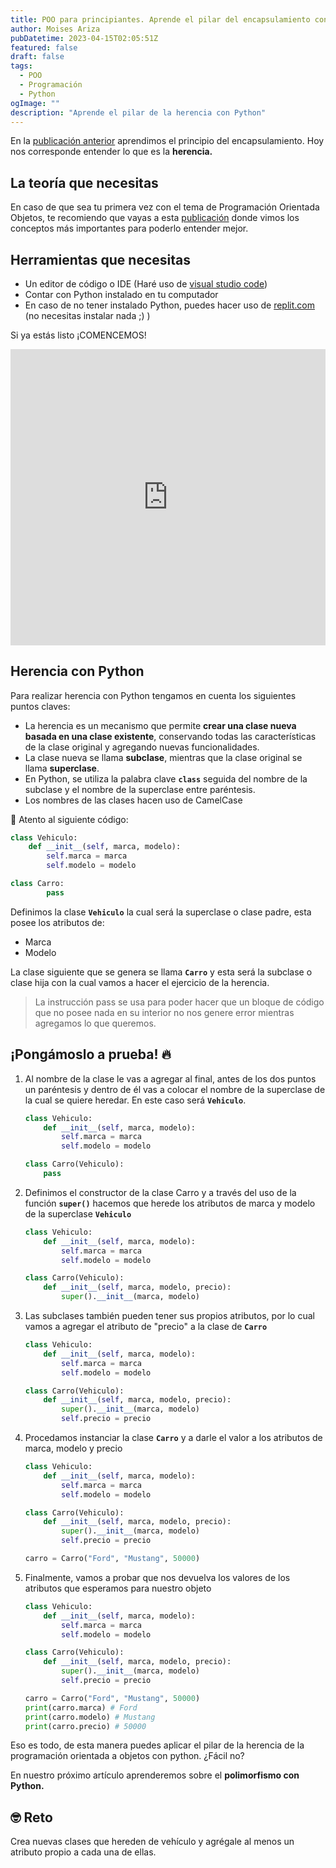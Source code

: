 ```yaml
---
title: POO para principiantes. Aprende el pilar del encapsulamiento con Python
author: Moises Ariza
pubDatetime: 2023-04-15T02:05:51Z
featured: false
draft: false
tags:
  - POO
  - Programación
  - Python
ogImage: ""
description: "Aprende el pilar de la herencia con Python"
---
```


En la [publicación anterior](https://arizamoises.co/posts/poo-para-principiantes-aprende-el-pilar-del-encapsulamiento-con-python/) aprendimos el principio del encapsulamiento. Hoy nos corresponde entender lo que es la **herencia.** 

## La teoría que necesitas

En caso de que sea tu primera vez con el tema de Programación Orientada Objetos, te recomiendo que vayas a esta [publicación](https://arizamoises.co/posts/introducci%C3%B3n-r%C3%A1pida-a-lo-que-es-la-programaci%C3%B3n-orientada-a-objetos-y-sus-caracter%C3%ADsticas/) donde vimos los conceptos más importantes para poderlo entender mejor. 

## Herramientas que necesitas

- Un editor de código o IDE (Haré uso de [visual studio code](https://code.visualstudio.com/))
- Contar con Python instalado en tu computador
- En caso de no tener instalado Python, puedes hacer uso de [replit.com](https://replit.com/) (no necesitas instalar nada ;) )

Si ya estás listo ¡COMENCEMOS!
<div style="width:100%;height:0;padding-bottom:94%;position:relative;"><iframe src="https://giphy.com/embed/CjmvTCZf2U3p09Cn0h" width="100%" height="100%" style="position:absolute" frameBorder="0" class="giphy-embed" allowFullScreen></iframe></div>

## Herencia con Python

Para realizar herencia con Python tengamos en cuenta los siguientes puntos claves:

- La herencia es un mecanismo que permite **crear una clase nueva basada en una clase existente**, conservando todas las características de la clase original y agregando nuevas funcionalidades.
- La clase nueva se llama **subclase**, mientras que la clase original se llama **superclase**.
- En Python, se utiliza la palabra clave **`class`** seguida del nombre de la subclase y el nombre de la superclase entre paréntesis.
- Los nombres de las clases hacen uso de CamelCase

👀 Atento al siguiente código:

```python
class Vehiculo:
    def __init__(self, marca, modelo):
        self.marca = marca
        self.modelo = modelo

class Carro:
		pass
```

Definimos la clase **`Vehiculo`** la cual será la superclase o clase padre, esta posee los atributos de:

- Marca
- Modelo

La clase siguiente que se genera se llama **`Carro`** y esta será la subclase o clase hija con la cual vamos a hacer el ejercicio de la herencia.

> La instrucción pass se usa para poder hacer que un bloque de código que no posee nada en su interior no nos genere error mientras agregamos lo que queremos.
> 

## ¡Pongámoslo a prueba! 🔥

1. Al nombre de la clase le vas a agregar al final, antes de los dos puntos un paréntesis y dentro de él vas a colocar el nombre de la superclase de la cual se quiere heredar. En este caso será **`Vehiculo`**.
    
    ```python
    class Vehiculo:
        def __init__(self, marca, modelo):
            self.marca = marca
            self.modelo = modelo
    
    class Carro(Vehiculo):
        pass
    ```
    
2. Definimos el constructor de la clase Carro y a través del uso de la función **`super()`** hacemos que herede los atributos de marca y modelo de la superclase **`Vehiculo`**
    
    ```python
    class Vehiculo:
        def __init__(self, marca, modelo):
            self.marca = marca
            self.modelo = modelo
    
    class Carro(Vehiculo):
        def __init__(self, marca, modelo, precio):
            super().__init__(marca, modelo)
    ```
    
3. Las subclases también pueden tener sus propios atributos, por lo cual vamos a agregar el atributo de "precio" a la clase de **`Carro`**
    
    ```python
    class Vehiculo:
        def __init__(self, marca, modelo):
            self.marca = marca
            self.modelo = modelo
    
    class Carro(Vehiculo):
        def __init__(self, marca, modelo, precio):
            super().__init__(marca, modelo)
            self.precio = precio
    
    ```
    
4. Procedamos instanciar la clase **`Carro`** y a darle el valor a los atributos de marca, modelo y precio
    
    ```python
    class Vehiculo:
        def __init__(self, marca, modelo):
            self.marca = marca
            self.modelo = modelo
    
    class Carro(Vehiculo):
        def __init__(self, marca, modelo, precio):
            super().__init__(marca, modelo)
            self.precio = precio
    
    carro = Carro("Ford", "Mustang", 50000)
    ```
    
5. Finalmente, vamos a probar que nos devuelva los valores de los atributos que esperamos para nuestro objeto
    
    ```python
    class Vehiculo:
        def __init__(self, marca, modelo):
            self.marca = marca
            self.modelo = modelo
    
    class Carro(Vehiculo):
        def __init__(self, marca, modelo, precio):
            super().__init__(marca, modelo)
            self.precio = precio
    
    carro = Carro("Ford", "Mustang", 50000)
    print(carro.marca) # Ford
    print(carro.modelo) # Mustang
    print(carro.precio) # 50000
    ```
    

Eso es todo, de esta manera puedes aplicar el pilar de la herencia de la programación orientada a objetos con python. ¿Fácil no?

En nuestro próximo artículo aprenderemos sobre el **polimorfismo con Python.**

## 🤓 Reto

Crea nuevas clases que hereden de vehículo y agrégale al menos un atributo propio a cada una de ellas.
